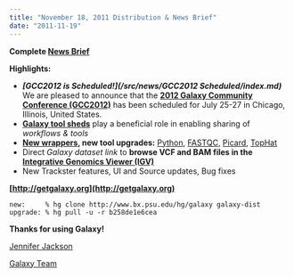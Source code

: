 ```yaml
---
title: "November 18, 2011 Distribution & News Brief"
date: "2011-11-19"
---
```

**Complete [News Brief](/src/archive/dev-news-briefs/2011-11-18/index.md)**

**Highlights:**

* ***[GCC2012 is Scheduled!](/src/news/GCC2012 Scheduled/index.md)*** We are pleased to announce that the **[2012 Galaxy Community Conference (GCC2012)](/src/events/gcc2012/index.md)** has been scheduled for July 25-27 in Chicago, Illinois, United States.
* **[Galaxy tool sheds](/src/toolshed/index.md)** play a beneficial role in enabling sharing of *workflows & tools*
* **[New wrappers](/src/archive/dev-news-briefs/2011-11-18/index.md#tools), new tool upgrades:** [Python](http://python.org/), [FASTQC](http://www.bioinformatics.bbsrc.ac.uk/projects/fastqc/), [Picard](http://picard.sourceforge.net/), [TopHat](http://tophat.cbcb.umd.edu/)
* Direct *Galaxy dataset link* to **browse VCF and BAM files in the [Integrative Genomics Viewer (IGV)](http://www.broadinstitute.org/igv/)**
* New Trackster features, UI and Source updates, Bug fixes 

**[http://getgalaxy.org](http://getgalaxy.org)**
```
new:     % hg clone http://www.bx.psu.edu/hg/galaxy galaxy-dist
upgrade: % hg pull -u -r b258de1e6cea 
```



**Thanks for using Galaxy!**

[Jennifer Jackson](/people/jennifer-jackson/)

[Galaxy Team](/src/galaxy-team/index.md)
